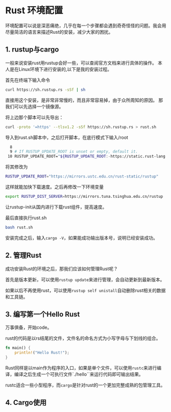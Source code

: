 # Rust 环境配置

环境配置可以说是深恶痛绝，几乎在每一个步骤都会遇到奇奇怪怪的问题。我会用尽量简洁的语言来描述Rust的安装，减少大家的困扰。

## 1. rustup与cargo
一般来说安装rust用rustup会好一些，可以查阅官方文档来进行具体的操作。
本人是在Linux环境下进行安装的,以下是我的安装过程。

首先在终端下输入命令
```bash
curl https://sh.rustup.rs -sSf | sh
```
直接用这个安装，是非常非常慢的，而且非常容易掉，由于众所周知的原因。
那我们可以先选择一个镜像源。

将上边那个脚本可以先导出：
```bash
curl -proto '=https' --tlsv1.2 -sSf https://sh.rustup.rs > rust.sh
```

导入到rust.sh脚本中，之后打开脚本，在底行模式下输入/root

```bash
  8 
  9 # If RUSTUP_UPDATE_ROOT is unset or empty, default it.
 10 RUSTUP_UPDATE_ROOT="${RUSTUP_UPDATE_ROOT:-https://static.rust-lang.org/rustup}"
```

将其修改为
```bash
RUSTUP_UPDATE_ROOT="https://mirrors.ustc.edu.cn/rust-static/rustup"
```
这样就能加快下载速度。之后再修改一下环境变量

```bash
export RUSTUP_DIST_SERVER=https://mirrors.tuna.tsinghua.edu.cn/rustup
```
让rustup-init从国内进行下载rust组件，提高速度。

最后直接执行rust.sh

```bash
bash rust.sh
```

安装完成之后，输入`cargo -V`，如果能成功输出版本号，说明已经安装成功。

## 2. 管理Rust
成功安装Rust的环境之后，那我们应该如何管理Rust呢？

首先是版本更新，可以使用`rustup update`来进行管理，会自动更新到最新版本。

如果以后不再使用rust，可以使用`rustup self unistall`自动删除rust相关的数据和工具链。


## 3. 编写第一个Hello Rust
万事俱备，开始code。

rust的代码是以rs结尾的文件，文件名的命名方式为小写字母与下划线的组合。
```rust
fn main() {
    println!("Hello Rust!");
}
```

Rust同样是以main作为程序的入口，如果是单个文件，可以使用`rustc`来进行编译，编译之后生成一个可执行文件`./hello``来运行代码即可输出结果。


rustc适合一些小型程序，而`cargo`是针对rust的一个更加完整成熟的包管理工具。


## 4. Cargo使用




